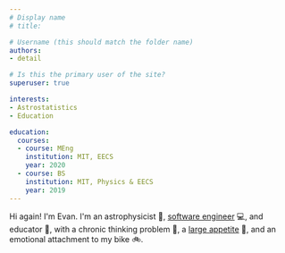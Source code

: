```yaml
---
# Display name
# title: 

# Username (this should match the folder name)
authors:
- detail 

# Is this the primary user of the site?
superuser: true

interests:
- Astrostatistics
- Education

education:
  courses:
  - course: MEng
    institution: MIT, EECS
    year: 2020
  - course: BS
    institution: MIT, Physics & EECS
    year: 2019
---
```


Hi again! I'm Evan. I'm an astrophysicist :milky_way:, [software
engineer](https://github.com/evantey14/) :computer:, and educator :apple:, with a chronic thinking
problem :thinking:, a [large appetite](https://www.instagram.com/p/BTvLdH_Bc-3/) :cake:, and an
emotional attachment to my bike :bike:.
